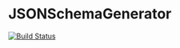 # JSONSchemaGenerator

[![Build Status](https://github.com/joshday/JSONSchemaGenerator.jl/actions/workflows/CI.yml/badge.svg?branch=main)](https://github.com/joshday/JSONSchemaGenerator.jl/actions/workflows/CI.yml?query=branch%3Amain)
